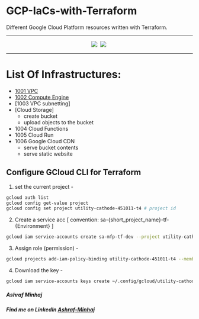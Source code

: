 # GCP-IaCs-with-Terraform
 Different Google Cloud Platform resources written with Terraform.

-----------

<div align="center">

![](https://img.shields.io/badge/Terraform-Version%201.3.3-white?style=plastic&logo=terraform)&nbsp; 
![](https://img.shields.io/badge/Python-Version%203.10-yellow?style=plastic&logo=python)&nbsp;
<!-- ![](https://img.shields.io/badge/Packer-Version%20%3E=%200.0.2-blue?style=plastic&logo=packer)&nbsp; -->

</div>

----------

# List Of Infrastructures:
- [1001 VPC](./1001%20VPC%20Network%20/)
- [1002 Compute Engine](./1002%20Compute%20Engine/)
- [1003 VPC subnetting]
- [Cloud Storage]
    - create bucket
    - upload objects to the bucket
- 1004 Cloud Functions
- 1005 Cloud Run
- 1006 Google Cloud CDN
    - serve bucket contents 
    - serve static website

## Configure GCloud CLI for Terraform
1. set the current project -
```bash
gcloud auth list
gcloud config get-value project
gcloud config set project utility-cathode-451011-t4 # project id
```

2. Create a service acc [ convention: sa-{short_project_name}-tf-{Environment} ]
```bash
gcloud iam service-accounts create sa-mfp-tf-dev --project utility-cathode-451011-t4 --display-name "Terraform dev acc"
```

3. Assign role (permission) -
```bash
gcloud projects add-iam-policy-binding utility-cathode-451011-t4 --member="serviceAccount:sa-mfp-tf-dev@utility-cathode-451011-t4.iam.gserviceaccount.com" --role="roles/editor"
```

4. Download the key -
```bash
gcloud iam service-accounts keys create ~/.config/gcloud/utility-cathode-451011-t4.json --iam-account=sa-mfp-tf-dev@utility-cathode-451011-t4.iam.gserviceaccount.com
```

##### Ashraf Minhaj
##### Find me on LinkedIn [Ashraf-Minhaj](https://www.linkedin.com/in/ashraf-minhaj/)
